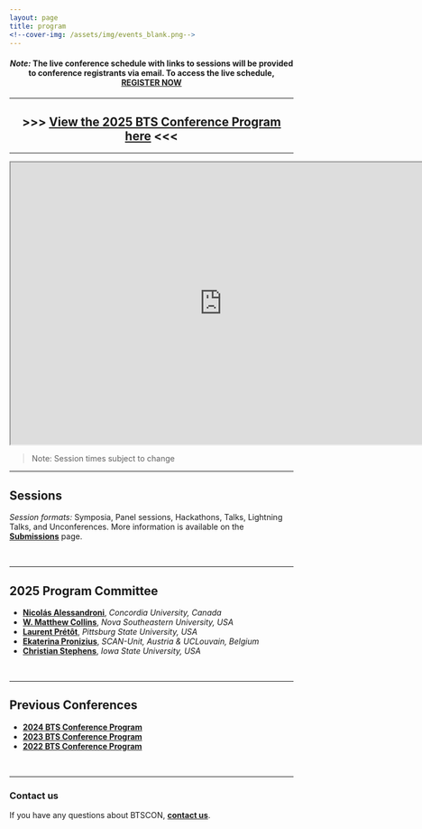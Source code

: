 ```yaml
---
layout: page
title: program
<!--cover-img: /assets/img/events_blank.png-->
---
```



<h4 align="center"><i>Note:</i> The live conference schedule with links to sessions will be provided to conference registrants via email. To access the live schedule, <a href="{{site.baseurl}}/registration/">REGISTER NOW</a></h4>

***

<h2 align="center"> >>> <a href="https://docs.google.com/document/d/1jLYjmY4n-MC09vG3xA-C4ZLvZGdpey23N3dJ6l38hSw/edit?usp=sharing" target="blank">View the 2025 BTS Conference Program here</a> <<< </h2>

***

<iframe src="https://docs.google.com/spreadsheets/d/e/2PACX-1vTZqEKPthc4JIyAoReoZphY2qrMYHzteli_K0sScY7R_42QnYWdz2w8ZDAE3dY4ieDuY3O4S2VC41-n/pubhtml?gid=1014562965&amp;single=true&amp;widget=true&amp;headers=false" width="750" height="500"></iframe>

> Note: Session times subject to change



<!--

<h2>2025 Program at a glance</h2>

>[Link to schedule]()

<iframe width='100%' height='500' src=""></iframe>

>Full conference program with meeting info and abstracts for all sessions will be sent to registrants soon!

<br>
-->


***

## Sessions

*Session formats:* Symposia, Panel sessions, Hackathons, Talks, Lightning Talks, and Unconferences. More information is available on the [**Submissions**]({{site.baseurl}}/submissions/) page.

<br>

***

## 2025 Program Committee
* [**Nicolás Alessandroni**](https://scholar.google.com/citations?user=O0JkchsAAAAJ&hl=en), *Concordia University, Canada*
* [**W. Matthew Collins**](https://psychology.nova.edu/faculty/profile/collins.html), *Nova Southeastern University, USA*
* [**Laurent Prétôt**](https://www.pittstate.edu/education/psychology-and-counseling/faculty-and-staff/laurent-pr%C3%A9t%C3%B4t.html), *Pittsburg State University, USA*
* [**Ekaterina Pronizius**](https://pronizius.com/), *SCAN-Unit, Austria & UCLouvain, Belgium*
* [**Christian Stephens**](https://www.linkedin.com/in/christian-stephens-30557722b/), *Iowa State University, USA*

<br>


***

## Previous Conferences

* <a href="https://docs.google.com/document/d/e/2PACX-1vRLOKvaZdo58azXRvuO6jT-9YdvJ6TqJa5Yz-rcp3nfI4w-FJlg_0T3zDk_W0vqPXD-NVonQdxa1-M5/pub" target="blank"><b>2024 BTS Conference Program</b></a>
* <a href="https://docs.google.com/document/d/1oaoYdM5wclx9PRBcThPSmPXMQvmGHZB2qbF-h7c_vok/edit?usp=sharing" target="blank"><b>2023 BTS Conference Program</b></a>
* <a href="https://docs.google.com/document/d/17m6t7or53uvFErIW_WHvegwlwV2Cq_rvG5ny-4cBkpM/edit?usp=sharing" target="blank"><b>2022 BTS Conference Program</b></a>

<br>

***

### Contact us
If you have any questions about BTSCON, [**contact us**]({{site.baseurl}}/contact/).

<br>
<br>

